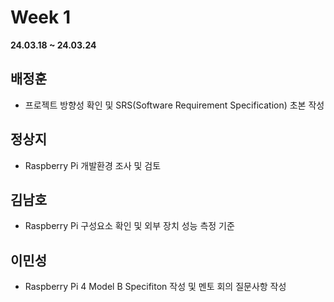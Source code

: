 # Week 1
**24.03.18 ~ 24.03.24**
   
## 배정훈   
*   프로젝트 방향성 확인 및 SRS(Software Requirement Specification) 초본 작성   
## 정상지   
*   Raspberry Pi 개발환경 조사 및 검토
## 김남호   
*   Raspberry Pi 구성요소 확인 및 외부 장치 성능 측정 기준    
## 이민성   
*   Raspberry Pi 4 Model B Specifiton 작성 및 멘토 회의 질문사항 작성   
